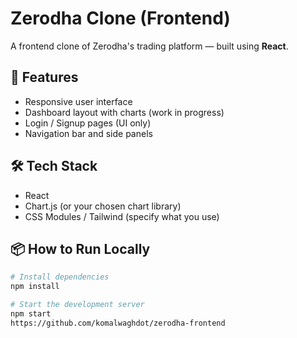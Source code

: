 # Zerodha Clone (Frontend)

A frontend clone of Zerodha's trading platform — built using **React**.

## 🚀 Features

- Responsive user interface
- Dashboard layout with charts (work in progress)
- Login / Signup pages (UI only)
- Navigation bar and side panels

## 🛠️ Tech Stack

- React
- Chart.js (or your chosen chart library)
- CSS Modules / Tailwind (specify what you use)

## 📦 How to Run Locally

```bash
# Install dependencies
npm install

# Start the development server
npm start
https://github.com/komalwaghdot/zerodha-frontend

   
